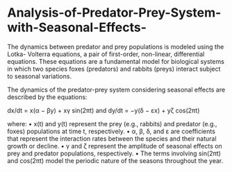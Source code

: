 # Analysis-of-Predator-Prey-System-with-Seasonal-Effects-
The dynamics between predator and prey populations is modeled using the Lotka- Volterra equations, a pair of first-order, non-linear, differential equations. These equations are a fundamental model for biological systems in which two species foxes (predators) and rabbits (preys) interact subject to seasonal variations. 

The dynamics of the predator-prey system considering seasonal effects are described by
the equations:

dx/dt = x(α − βy) + xγ sin(2πt) and
dy/dt = −y(δ − εx) + yζ cos(2πt)

where:
• x(t) and y(t) represent the prey (e.g., rabbits) and predator (e.g., foxes) populations
at time t, respectively.
• α, β, δ, and ε are coefficients that represent the interaction rates between the species
and their natural growth or decline.
• γ and ζ represent the amplitude of seasonal effects on prey and predator populations,
respectively.
• The terms involving sin(2πt) and cos(2πt) model the periodic nature of the seasons
throughout the year.
